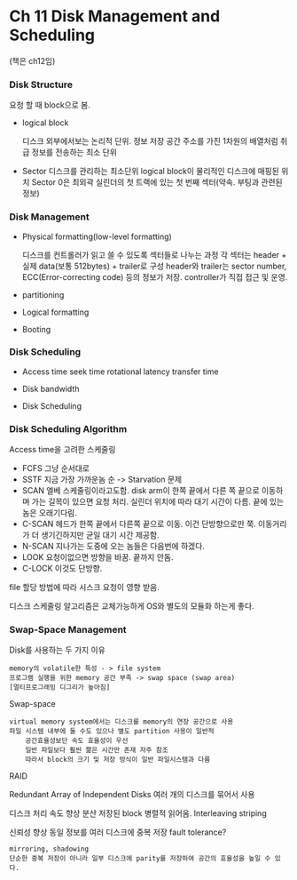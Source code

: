 # Ch 11 Disk Management and Scheduling

(책은 ch12임)

### Disk Structure


요청 할 때 block으로 봄.

- logical block

    디스크 외부에서보는 논리적 단위. 정보 저장 공간
    주소를 가진 1차원의 배열처럼 취급
    정보를 전송하는 최소 단위

- Sector
    디스크를 관리하는 최소단위
    logical block이 물리적인 디스크에 매핑된 위치
    Sector 0은 최외곽 실린더의 첫 트랙에 있는 첫 번째 섹터(약속. 부팅과 관련된 정보)


### Disk Management

- Physical formatting(low-level formatting)

    디스크를 컨트롤러가 읽고 쓸 수 있도록 섹터들로 나누는 과정
    각 섹터는 header + 실제 data(보통 512bytes) + trailer로 구성
    header와 trailer는 sector number, ECC(Error-correcting code) 등의 정보가 저장.
    controller가 직접 접근 및 운영. 


- partitioning


- Logical formatting

- Booting



### Disk Scheduling


- Access time
    seek time
    rotational latency
    transfer time

- Disk bandwidth

- Disk Scheduling

### Disk Scheduling Algorithm

Access time을 고려한 스케줄링

- FCFS 그냥 순서대로
- SSTF 지금 가장 가까운놈 순 -> Starvation 문제 
- SCAN 엘베 스케줄링이라고도함. disk arm이 한쪽 끝에서 다른 쪽 끝으로 이동하며 가는 길목이 있으면 요청 처리.
        실린더 위치에 따라 대기 시간이 다름. 끝에 있는놈은 오래기다림.
- C-SCAN 헤드가 한쪽 끝에서 다른쪽 끝으로 이동. 이건 단방향으로만 쭉. 이동거리가 더 생기긴하지만 균일 대기 시간 제공함.
- N-SCAN 지나가는 도중에 오는 놈들은 다음번에 하겠다.
- LOOK 요청이없으면 방향을 바꿈. 끝까지 안돔.
- C-LOCK 이것도 단방향.

file 할당 방법에 따라 시스크 요청이 영향 받음.

디스크 스케줄링 알고리즘은 교체가능하게 OS와 별도의 모듈화 하는게 좋다.


### Swap-Space Management

Disk를 사용하는 두 가지 이유

    memory의 volatile한 특성 - > file system
    프로그램 실행을 위한 memory 공간 부족 -> swap space (swap area)
    [멀티프로그래밍 디그리가 높아짐]

Swap-space

    virtual memory system에서는 디스크를 memory의 연장 공간으로 사용
    파일 시스템 내부에 둘 수도 있으나 별도 partition 사용이 일반적
        공간효율성보단 속도 효율성이 우선
        일반 파일보다 훨씬 짦은 시간만 존재 자주 참조
        따라서 block의 크기 및 저장 방식이 일반 파일시스템과 다름 
    

RAID

Redundant Array of Independent Disks
여러 개의 디스크를 묶어서 사용

디스크 처리 속도 향상
    분산 저장된 block 병렬적 읽어옴. Interleaving striping

신뢰성 향상
    동일 정보를 여러 디스크에 중복 저장
    fault tolerance?

    mirroring, shadowing
    단순한 중복 저장이 아니라 일부 디스크에 parity를 저장하여 공간의 효율성을 높일 수 있다.





























